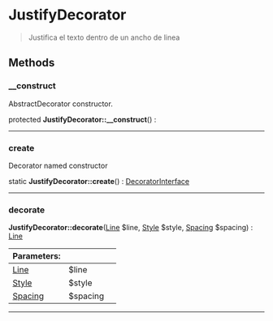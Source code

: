 
                                                                                                                                            
    
# JustifyDecorator


> Justifica el texto dentro de un ancho de linea
>
> 








## Methods

### __construct
AbstractDecorator constructor.


protected **JustifyDecorator::__construct**() : 



---


### create
Decorator named constructor


static **JustifyDecorator::create**() : [DecoratorInterface](../../../../DecoratorInterface.md)



---


### decorate



**JustifyDecorator::decorate**([Line](../../../../Line.md) $line, [Style](../../../../Style.md) $style, [Spacing](../../../../Spacing.md) $spacing) : [Line](../../../../Line.md)


|Parameters: | | |
| --- | --- | --- |
|[Line](../../../../Line.md) |$line |  |
|[Style](../../../../Style.md) |$style |  |
|[Spacing](../../../../Spacing.md) |$spacing |  |

---


                                                                                                                                                                                                                                                                                                                                                                                                            
    
                                                                                                                                                                                                                                                                             
                